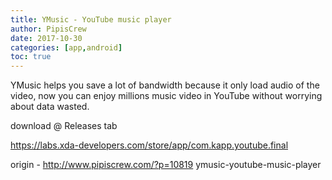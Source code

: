```yaml
---
title: YMusic - YouTube music player
author: PipisCrew
date: 2017-10-30
categories: [app,android]
toc: true
---
```


YMusic helps you save a lot of bandwidth because it only load audio of the video, now you can enjoy millions music video in YouTube without worrying about data wasted.

download @ Releases tab

https://labs.xda-developers.com/store/app/com.kapp.youtube.final

origin - http://www.pipiscrew.com/?p=10819 ymusic-youtube-music-player